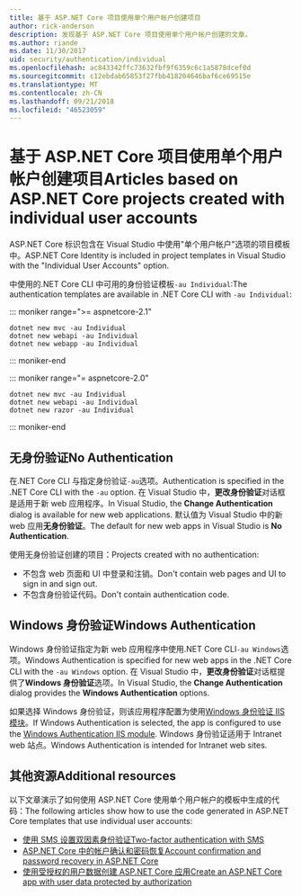 ```yaml
---
title: 基于 ASP.NET Core 项目使用单个用户帐户创建项目
author: rick-anderson
description: 发现基于 ASP.NET Core 项目使用单个用户帐户创建的文章。
ms.author: riande
ms.date: 11/30/2017
uid: security/authentication/individual
ms.openlocfilehash: ac843342ffc73632fbf9f6359c6c1a5878dcef0d
ms.sourcegitcommit: c12ebdab65853f27fbb418204646baf6ce69515e
ms.translationtype: MT
ms.contentlocale: zh-CN
ms.lasthandoff: 09/21/2018
ms.locfileid: "46523059"
---
```

# <a name="articles-based-on-aspnet-core-projects-created-with-individual-user-accounts"></a><span data-ttu-id="756d2-103">基于 ASP.NET Core 项目使用单个用户帐户创建项目</span><span class="sxs-lookup"><span data-stu-id="756d2-103">Articles based on ASP.NET Core projects created with individual user accounts</span></span>

<span data-ttu-id="756d2-104">ASP.NET Core 标识包含在 Visual Studio 中使用"单个用户帐户"选项的项目模板中。</span><span class="sxs-lookup"><span data-stu-id="756d2-104">ASP.NET Core Identity is included in project templates in Visual Studio with the "Individual User Accounts" option.</span></span>

<span data-ttu-id="756d2-105">中使用的.NET Core CLI 中可用的身份验证模板`-au Individual`:</span><span class="sxs-lookup"><span data-stu-id="756d2-105">The authentication templates are available in .NET Core CLI with `-au Individual`:</span></span>

::: moniker range=">= aspnetcore-2.1"

```console
dotnet new mvc -au Individual
dotnet new webapi -au Individual
dotnet new webapp -au Individual
```

::: moniker-end

::: moniker range="= aspnetcore-2.0"

```console
dotnet new mvc -au Individual
dotnet new webapi -au Individual
dotnet new razor -au Individual
```

::: moniker-end

<a name="no"></a>
## <a name="no-authentication"></a><span data-ttu-id="756d2-106">无身份验证</span><span class="sxs-lookup"><span data-stu-id="756d2-106">No Authentication</span></span>

<span data-ttu-id="756d2-107">在.NET Core CLI 与指定身份验证`-au`选项。</span><span class="sxs-lookup"><span data-stu-id="756d2-107">Authentication is specified in the .NET Core CLI with the `-au` option.</span></span> <span data-ttu-id="756d2-108">在 Visual Studio 中，**更改身份验证**对话框是适用于新 web 应用程序。</span><span class="sxs-lookup"><span data-stu-id="756d2-108">In Visual Studio, the **Change Authentication** dialog is available for new web applications.</span></span> <span data-ttu-id="756d2-109">默认值为 Visual Studio 中的新 web 应用**无身份验证**。</span><span class="sxs-lookup"><span data-stu-id="756d2-109">The default for new web apps in Visual Studio is **No Authentication**.</span></span>

<span data-ttu-id="756d2-110">使用无身份验证创建的项目：</span><span class="sxs-lookup"><span data-stu-id="756d2-110">Projects created with no authentication:</span></span>

* <span data-ttu-id="756d2-111">不包含 web 页面和 UI 中登录和注销。</span><span class="sxs-lookup"><span data-stu-id="756d2-111">Don't contain web pages and UI to sign in and sign out.</span></span>
* <span data-ttu-id="756d2-112">不包含身份验证代码。</span><span class="sxs-lookup"><span data-stu-id="756d2-112">Don't contain authentication code.</span></span>

<a name="win"></a>
## <a name="windows-authentication"></a><span data-ttu-id="756d2-113">Windows 身份验证</span><span class="sxs-lookup"><span data-stu-id="756d2-113">Windows Authentication</span></span>

<span data-ttu-id="756d2-114">Windows 身份验证指定为新 web 应用程序中使用.NET Core CLI`-au Windows`选项。</span><span class="sxs-lookup"><span data-stu-id="756d2-114">Windows Authentication is specified for new web apps in the .NET Core CLI with the `-au Windows` option.</span></span> <span data-ttu-id="756d2-115">在 Visual Studio 中，**更改身份验证**对话框提供了**Windows 身份验证**选项。</span><span class="sxs-lookup"><span data-stu-id="756d2-115">In Visual Studio, the **Change Authentication** dialog provides the **Windows Authentication** options.</span></span>

<span data-ttu-id="756d2-116">如果选择 Windows 身份验证，则该应用程序配置为使用[Windows 身份验证 IIS 模块](xref:host-and-deploy/iis/modules)。</span><span class="sxs-lookup"><span data-stu-id="756d2-116">If Windows Authentication is selected, the app is configured to use the [Windows Authentication IIS module](xref:host-and-deploy/iis/modules).</span></span> <span data-ttu-id="756d2-117">Windows 身份验证适用于 Intranet web 站点。</span><span class="sxs-lookup"><span data-stu-id="756d2-117">Windows Authentication is intended for Intranet web sites.</span></span>

## <a name="additional-resources"></a><span data-ttu-id="756d2-118">其他资源</span><span class="sxs-lookup"><span data-stu-id="756d2-118">Additional resources</span></span>

<span data-ttu-id="756d2-119">以下文章演示了如何使用 ASP.NET Core 使用单个用户帐户的模板中生成的代码：</span><span class="sxs-lookup"><span data-stu-id="756d2-119">The following articles show how to use the code generated in ASP.NET Core templates that use individual user accounts:</span></span>

* [<span data-ttu-id="756d2-120">使用 SMS 设置双因素身份验证</span><span class="sxs-lookup"><span data-stu-id="756d2-120">Two-factor authentication with SMS</span></span>](xref:security/authentication/2fa)
* [<span data-ttu-id="756d2-121">ASP.NET Core 中的帐户确认和密码恢复</span><span class="sxs-lookup"><span data-stu-id="756d2-121">Account confirmation and password recovery in ASP.NET Core</span></span>](xref:security/authentication/accconfirm)
* [<span data-ttu-id="756d2-122">使用受授权的用户数据创建 ASP.NET Core 应用</span><span class="sxs-lookup"><span data-stu-id="756d2-122">Create an ASP.NET Core app with user data protected by authorization</span></span>](xref:security/authorization/secure-data)
